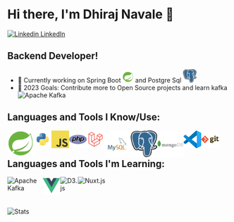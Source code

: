 # Hi there, I'm Dhiraj Navale  👋


 [![Linkedin](https://i.stack.imgur.com/gVE0j.png) LinkedIn](https://www.linkedin.com/public-profile/settings?trk=d_flagship3_profile_self_view_public_profile/)

## Backend Developer!

- 🔨 Currently working on  Spring Boot <img alt="Spring Boot" title="Spring Boot" width="25px" src="https://raw.githubusercontent.com/github/explore/80688e429a7d4ef2fca1e82350fe8e3517d3494d/topics/spring-boot/spring-boot.png" /> and Postgre Sql <img alt="Postgre Sql" title="Postgre Sql" width="30px" src="https://raw.githubusercontent.com/github/explore/80688e429a7d4ef2fca1e82350fe8e3517d3494d/topics/postgresql/postgresql.png" />
- 🎯 2023 Goals: Contribute more to Open Source projects and learn kafka <img  alt="Apache Kafka" title="Apache Kafka" width="50px" src="https://external-content.duckduckgo.com/iu/?u=https%3A%2F%2F1.bp.blogspot.com%2F-3OAdyrabFpU%2FWayo7MBZvOI%2FAAAAAAAAMw8%2FDump7yCJkWYipRfqNwLjxdju_geSzeQggCLcBGAs%2Fw1200-h630-p-k-no-nu%2Fapache-kafka.png&f=1&nofb=1" /> 


## Languages and Tools I Know/Use:
<img align="left" alt="Spring Boot" title="Spring Boot" width="60px" src="https://raw.githubusercontent.com/github/explore/80688e429a7d4ef2fca1e82350fe8e3517d3494d/topics/spring-boot/spring-boot.png" />
<img align="left" alt="Python" title="Python" width="40px" src="https://raw.githubusercontent.com/github/explore/80688e429a7d4ef2fca1e82350fe8e3517d3494d/topics/python/python.png" />
<img align="left" alt="JavaScript" title="JavaScript" width="40px" src="https://raw.githubusercontent.com/github/explore/80688e429a7d4ef2fca1e82350fe8e3517d3494d/topics/javascript/javascript.png" />
<img align="left" alt="PHP" title="PHP" width="40px" src="https://raw.githubusercontent.com/github/explore/ccc16358ac4530c6a69b1b80c7223cd2744dea83/topics/php/php.png" />
<img align="left" alt="Laravel" title="Laravel" width="40px" src="https://raw.githubusercontent.com/github/explore/56a826d05cf762b2b50ecbe7d492a839b04f3fbf/topics/laravel/laravel.png" />
<img align="left" alt="MySQL" title="MySQL" width="60px" src="https://raw.githubusercontent.com/github/explore/80688e429a7d4ef2fca1e82350fe8e3517d3494d/topics/mysql/mysql.png" />
<img align="left" alt="PostgreSQL" title="PostgreSQL" width="60px" src="https://raw.githubusercontent.com/github/explore/80688e429a7d4ef2fca1e82350fe8e3517d3494d/topics/postgresql/postgresql.png" />
<img align="left" alt="MongoDB" title="MongoDB" width="60px" src="https://raw.githubusercontent.com/github/explore/80688e429a7d4ef2fca1e82350fe8e3517d3494d/topics/mongodb/mongodb.png" />
<img align="left" alt="Visual Studio Code" title="Visual Studio Code" width="40px" src="https://raw.githubusercontent.com/github/explore/80688e429a7d4ef2fca1e82350fe8e3517d3494d/topics/visual-studio-code/visual-studio-code.png" />
<img align="left" alt="Git" title="Git" width="40px" src="https://raw.githubusercontent.com/github/explore/80688e429a7d4ef2fca1e82350fe8e3517d3494d/topics/git/git.png" />

<br>
<br>

## Languages and Tools I'm Learning:

<img align="left" alt="Apache Kafka" title="Apache Kafka" width="80px" src="https://external-content.duckduckgo.com/iu/?u=https%3A%2F%2F1.bp.blogspot.com%2F-3OAdyrabFpU%2FWayo7MBZvOI%2FAAAAAAAAMw8%2FDump7yCJkWYipRfqNwLjxdju_geSzeQggCLcBGAs%2Fw1200-h630-p-k-no-nu%2Fapache-kafka.png&f=1&nofb=1" />
<img align="left" alt="VueJS" title="VueJS" width="40px" src="https://raw.githubusercontent.com/github/explore/80688e429a7d4ef2fca1e82350fe8e3517d3494d/topics/vue/vue.png" />
<img align="left" alt="D3.js" title="D3.js" width="40px" src="https://avatars1.githubusercontent.com/u/1562726?s=200&v=46facdc8547e2abf7/68747470733a2f2f64336a732e6f72672f6c6f676f2e737667" />
<img align="left" alt="Nuxt.js" title="Nuxt.js" width="80px" src="https://external-content.duckduckgo.com/iu/?u=https%3A%2F%2Ftorii-world.net%2Fwp-content%2Fuploads%2F2018%2F08%2Fnuxt-js.png&f=1&nofb=1" />
<br>
<br>
<br>
<br>
<img align="center" alt="Stats" src="https://github-readme-stats.vercel.app/api?username=DhirajNavale&count_private=true" />
